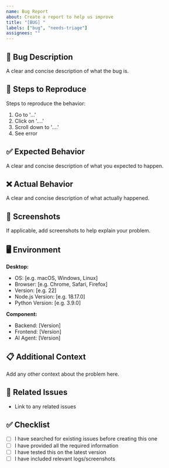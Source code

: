 ```yaml
---
name: Bug Report
about: Create a report to help us improve
title: "[BUG] "
labels: ["bug", "needs-triage"]
assignees: ""
---
```


## 🐛 Bug Description

A clear and concise description of what the bug is.

## 🔄 Steps to Reproduce

Steps to reproduce the behavior:

1. Go to '...'
2. Click on '....'
3. Scroll down to '....'
4. See error

## ✅ Expected Behavior

A clear and concise description of what you expected to happen.

## ❌ Actual Behavior

A clear and concise description of what actually happened.

## 📸 Screenshots

If applicable, add screenshots to help explain your problem.

## 🖥️ Environment

**Desktop:**

- OS: [e.g. macOS, Windows, Linux]
- Browser: [e.g. Chrome, Safari, Firefox]
- Version: [e.g. 22]
- Node.js Version: [e.g. 18.17.0]
- Python Version: [e.g. 3.9.0]

**Component:**

- Backend: [Version]
- Frontend: [Version]
- AI Agent: [Version]

## 📋 Additional Context

Add any other context about the problem here.

## 🔗 Related Issues

- Link to any related issues

## ✅ Checklist

- [ ] I have searched for existing issues before creating this one
- [ ] I have provided all the required information
- [ ] I have tested this on the latest version
- [ ] I have included relevant logs/screenshots
